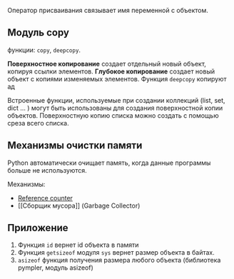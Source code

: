 Оператор присваивания связывает имя переменной с объектом.

## Модуль copy

функции: `copy`, `deepcopy`.

**Поверхностное копирование** создает отдельный новый объект, копируя ссылки элементов.
**Глубокое копирование** создает новый объект с копиями изменяемых элементов.
Функция `deepcopy` копируют ад

Встроенные функции, используемые при создании коллекций (list, set, diсt ... ) могут быть использованы для создания поверхностной копии объектов.
Поверхностную копию списка можно создать с помощью среза всего списка.

## Механизмы очистки памяти

Python автоматически очищает память, когда данные программы больше не используются.

Механизмы: 
 - [Reference counter](Reference%20counter.md)
 - [[Сборщик мусора]] (Garbage Collector)
## Приложение

1. Функция `id` вернет id объекта в памяти
2. Функция `getsizeof` модуля `sys` вернет размер объекта в байтах.
3. `asizeof` функция получения размера любого объекта (библиотека pympler, модуль asizeof) 